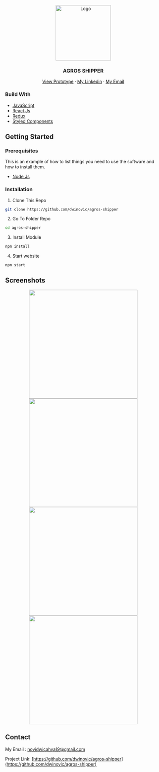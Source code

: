 <!-- PROJECT LOGO -->
<br />
<p align="center">
  <a href="https://github.com/dwinovic/agros-shipper">
    <img src="https://res.cloudinary.com/dnv-images/image/upload/v1632420172/logo-icon_1_uuma2t.png" alt="Logo" width="178" height="178">
  </a>

  <h3 align="center">AGROS SHIPPER</h3>

  <p align="center">
    <a href="https://agros-shipper.vercel.app/">View Prototype</a>
    ·
    <a href="https://www.linkedin.com/in/novidwicahya/">My Linkedin</a>
    ·
    <a href="novidwicahya19@gmail.com">My Email</a>
  </p>
</p>

### Build With
* [JavaScript](https://www.javascript.com/)
* [React Js](https://reactjs.org/)
* [Redux](https://redux.js.org/)
* [Styled Components](https://styled-components.com/)

## Getting Started

### Prerequisites

This is an example of how to list things you need to use the software and how to install them.
* [Node Js](https://nodejs.org/en/download/)

### Installation

1. Clone This Repo
```sh
git clone https://github.com/dwinovic/agros-shipper
```
2. Go To Folder Repo
```sh
cd agros-shipper
```
3. Install Module
```sh
npm install
```
4. Start website
```sh
npm start
```

## Screenshots

<div align="center">
    <img width="350" src="https://res.cloudinary.com/dnv-images/image/upload/v1632498751/image_1_bwased.png">   
    <img width="350" src="https://res.cloudinary.com/dnv-images/image/upload/v1632498749/2_jyiitd.png">
</div>
<div align="center">
    <img width="350" src="https://res.cloudinary.com/dnv-images/image/upload/v1632498746/3_sbkxa7.png">   
    <img width="350" src="https://res.cloudinary.com/dnv-images/image/upload/v1632498743/4_xymxwp.png">
</div>

## Contact
My Email : novidwicahya19@gmail.com

Project Link: [https://github.com/dwinovic/agros-shipper](https://github.com/dwinovic/agros-shipper)
